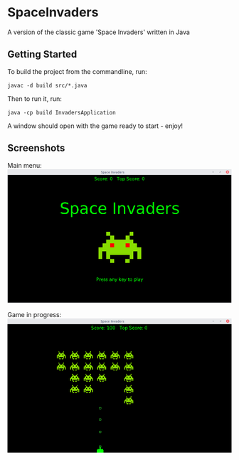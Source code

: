 # SpaceInvaders
A version of the classic game 'Space Invaders' written in Java

## Getting Started

To build the project from the commandline, run:

```
javac -d build src/*.java
```

Then to run it, run:

```
java -cp build InvadersApplication
```

A window should open with the game ready to start - enjoy!

## Screenshots

Main menu:
![Main menu](assets/screenshots/ss1.png)

Game in progress:
![Game in progress](assets/screenshots/ss2.png)
